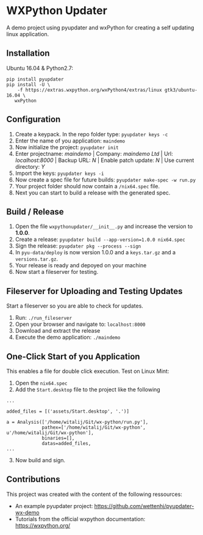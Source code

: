 # WXPython Updater

A demo project using pyupdater and wxPython for creating a self updating
linux application.


## Installation

Ubuntu 16.04 & Python2.7:

```shell
pip install pyupdater
pip install -U \
    -f https://extras.wxpython.org/wxPython4/extras/linux gtk3/ubuntu-16.04 \
   wxPython
```

## Configuration

1. Create a keypack. In the repo folder type: `pyupdater keys -c`
2. Enter the name of you application: `maindemo`
3. Now initialize the project: `pyupdater init`
4. Enter projectname: _maindemo_ | Company: _maindemo Ltd_ | Url: _localhost:8000_ | Backup URL: _N_ | Enable patch update: _N_ | Use current directory: _Y_
5. Import the keys: `pyupdater keys -i`
6. Now create a spec file for future builds: `pyupdater make-spec -w run.py`
7. Your project folder should now contain a `/nix64.spec` file.
8. Next you can start to build a release with the generated spec.


## Build / Release

1. Open the file `wxpythonupdater/__init__.py` and increase the version to **1.0.0**.
2. Create a release: `pyupdater build --app-version=1.0.0 nix64.spec`
3. Sign the release: `pyupdater pkg --process --sign`
4. In `pyu-data/deploy` is now version 1.0.0 and a `keys.tar.gz` and a `versions.tar.gz`.
5. Your release is ready and depoyed on your machine
6. Now start a fileserver for testing.


## Fileserver for Uploading and Testing Updates

Start a fileserver so you are able to check for updates.
1. Run: `./run_fileserver`
2. Open your browser and navigate to: `localhost:8000`
3. Download and extract the release
4. Execute the demo application: `./maindemo`


## One-Click Start of you Application

This enables a file for double click execution. Test on Linux Mint:
1. Open the `nix64.spec`
2. Add the `Start.desktop` file to the project like the following
```
...

added_files = [('assets/Start.desktop', '.')]

a = Analysis(['/home/witalij/Git/wx-python/run.py'],
             pathex=['/home/witalij/Git/wx-python', u'/home/witalij/Git/wx-python'],
             binaries=[],
             datas=added_files,
...
```
3. Now build and sign.

## Contributions

This project was created with the content of the following ressources:
- An example pyupdater project: https://github.com/wettenhj/pyupdater-wx-demo
- Tutorials from the official wxpython documentation: https://wxpython.org/
